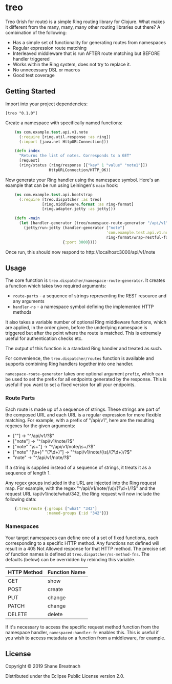 # treo

Treo (Irish for route) is a simple Ring routing library for Clojure. What
makes it different from the many, many, many other routing libraries out there?
A combination of the following:

* Has a simple set of functionality for generating routes from namespaces
* Regular expression route matching
* Interleaved middleware that is run AFTER route matching but BEFORE handler triggered
* Works within the Ring system, does not try to replace it.
* No unnecessary DSL or macros
* Good test coverage

## Getting Started

Import into your project dependencies:

    [treo "0.1.0"]

Create a namespace with specifically named functions:

``` clojure
    (ns com.example.test.api.v1.note
      (:require [ring.util.response :as ring])
      (:import [java.net HttpURLConnection]))

    (defn index
      "Returns the list of notes. Corresponds to a GET"
      [request]
      (ring/status (ring/response [{"key" 1 "value" "note1"}])
                   HttpURLConnection/HTTP_OK))
```

Now generate your Ring handler using the namespace symbol. Here's an example
that can be run using Leiningen's `main` hook:

``` clojure
    (ns com.example.test.api.bootstrap
      (:require [treo.dispatcher :as treo]
                [ring.middleware.format :as ring-format]
                [ring.adapter.jetty :as jetty]))

    (defn -main
      (let [handler-generator (treo/namespace-route-generator "/api/v1")]
        (jetty/run-jetty (handler-generator ["note"]
                                            'com.example.test.api.v1.note
                                            ring-format/wrap-restful-format)
                         {:port 3000})))
```

Once run, this should now respond to http://localhost:3000/api/v1/note

## Usage

The core function is `treo.dispatcher/namespace-route-generator`.
It creates a function which takes two required arguments:
* `route-parts` - a sequence of strings representing the REST resource and any arguments
* `handler-ns` - a namespace symbol defining the implemented HTTP methods

It also takes a variable number of optional Ring middleware functions, which
are applied, in the order given, before the underlying namespace is triggered
but after the point where the route is matched. This is extremely useful
for authentication checks etc.

The output of this function is a standard Ring handler and treated as such.

For convenience, the `treo.dispatcher/routes` function is
available and supports combining Ring handlers together into one handler.

`namespace-route-generator` takes one optional argument `prefix`, which can be
used to set the prefix for all endpoints generated by the response. This is
useful if you want to set a fixed version for all your endpoints.

### Route Parts

Each route is made up of a sequence of strings. These strings are part of the
composed URL and each URL is a regular expression for more flexible matching.
For example, with a prefix of "/api/v1", here are the resulting regexes for
the given arguments:

* [""] -> "^/api/v1/?$"
* ["note"] -> "^/api/v1/note/?$"
* ["note" "\s+"] -> "^/api/v1/note/\s+/?$"
* ["note" "(\s+)" "(?<id>\d+)"] -> "^/api/v1/note/(\s)/(?<id>\d+)/?$"
* "note" -> "^/api/v1/note/?$"

If a string is supplied instead of a sequence of strings, it treats it as a
sequence of length 1.

Any regex groups included in the URL are injected into the Ring
request map. For example, with the regex "^/api/v1/note/(\s)/(?<id>\d+)/?$"
and the request URL /api/v1/note/what/342, the Ring request will now include
the following data:

``` clojure
    {:treo/route {:groups ["what" "342"]
                  :named-groups {:id "342"}}}
```

### Namespaces

Your target namespaces can define one of a set of fixed functions, each
corresponding to a specific HTTP method. Any functions not defined will
result in a 405 Not Allowed response for that HTTP method. The precise set of
function names is defined at `treo.dispatcher/ns-method-fns`.
The defaults (below) can be overridden by rebinding this variable.

|HTTP Method|Function Name|
|---|---|
|GET|show|
|POST|create|
|PUT|change|
|PATCH|change|
|DELETE|delete|

If it's necessary to access the specific request method function from the
namespace handler, `namespaced-handler-fn` enables this. This is useful if you
wish to access metadata on a function from a middleware, for example.

## License

Copyright © 2019 Shane Breatnach

Distributed under the Eclipse Public License version 2.0.
